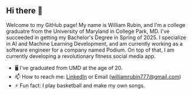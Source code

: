 ## Hi there 👋

Welcome to my GitHub page! My name is William Rubin, and I'm a college graduatre from the University of Maryland
in College Park, MD. I've succeeded in getting my Bachelor's Degree in Spring of
2025. I specialize in AI and Machine Learning Development, and am currently working as a software engineer for a company named Podium. On top of that,
I am currently developing a revolutionary fitness social media app.

- 🖥️ I’ve graduated from UMD at the age of 20.
- 📫 How to reach me: [LinkedIn](https://www.linkedin.com/in/rubinwilliam/) or Email (williamrubin777@gmail.com)
- ⚡ Fun fact: I play basketball and make my own songs.

<!--
**mir0codes/mir0codes** is a ✨ _special_ ✨ repository because its `README.md` (this file) appears on your GitHub profile.

Here are some ideas to get you started:

- 🔭 I’m currently working on ...
- 🌱 I’m currently learning ...
- 👯 I’m looking to collaborate on ...
- 🤔 I’m looking for help with ...
- 💬 Ask me about ...
- 📫 How to reach me: ...
- 😄 Pronouns: ...
- ⚡ Fun fact: ...
-->
